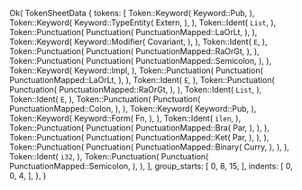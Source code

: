 Ok(
    TokenSheetData {
        tokens: [
            Token::Keyword(
                Keyword::Pub,
            ),
            Token::Keyword(
                Keyword::TypeEntity(
                    Extern,
                ),
            ),
            Token::Ident(
                `List`,
            ),
            Token::Punctuation(
                Punctuation(
                    PunctuationMapped::LaOrLt,
                ),
            ),
            Token::Keyword(
                Keyword::Modifier(
                    Covariant,
                ),
            ),
            Token::Ident(
                `E`,
            ),
            Token::Punctuation(
                Punctuation(
                    PunctuationMapped::RaOrGt,
                ),
            ),
            Token::Punctuation(
                Punctuation(
                    PunctuationMapped::Semicolon,
                ),
            ),
            Token::Keyword(
                Keyword::Impl,
            ),
            Token::Punctuation(
                Punctuation(
                    PunctuationMapped::LaOrLt,
                ),
            ),
            Token::Ident(
                `E`,
            ),
            Token::Punctuation(
                Punctuation(
                    PunctuationMapped::RaOrGt,
                ),
            ),
            Token::Ident(
                `List`,
            ),
            Token::Ident(
                `E`,
            ),
            Token::Punctuation(
                Punctuation(
                    PunctuationMapped::Colon,
                ),
            ),
            Token::Keyword(
                Keyword::Pub,
            ),
            Token::Keyword(
                Keyword::Form(
                    Fn,
                ),
            ),
            Token::Ident(
                `ilen`,
            ),
            Token::Punctuation(
                Punctuation(
                    PunctuationMapped::Bra(
                        Par,
                    ),
                ),
            ),
            Token::Punctuation(
                Punctuation(
                    PunctuationMapped::Ket(
                        Par,
                    ),
                ),
            ),
            Token::Punctuation(
                Punctuation(
                    PunctuationMapped::Binary(
                        Curry,
                    ),
                ),
            ),
            Token::Ident(
                `i32`,
            ),
            Token::Punctuation(
                Punctuation(
                    PunctuationMapped::Semicolon,
                ),
            ),
        ],
        group_starts: [
            0,
            8,
            15,
        ],
        indents: [
            0,
            0,
            4,
        ],
    },
)
